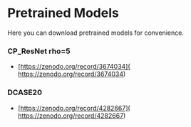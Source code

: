 # Pretrained Models
Here you can download pretrained models for convenience. 

### CP_ResNet rho=5
- [https://zenodo.org/record/3674034]( https://zenodo.org/record/3674034)

### DCASE20
- [https://zenodo.org/record/4282667]( https://zenodo.org/record/4282667)

